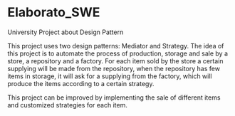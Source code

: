 # Elaborato_SWE
University Project about Design Pattern

This project uses two design patterns: Mediator and Strategy.
The idea of this project is to automate the process of production, storage and sale by a store, a repository and a factory.
For each item sold by the store a certain supplying will be made from the repository, when the repository has few items in storage, it will ask for a supplying from the factory, which will produce the items according to a certain strategy.

This project can be improved by implementing the sale of different items and customized strategies for each item.
